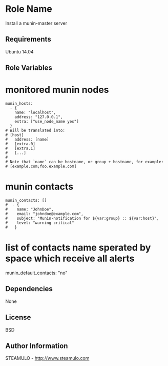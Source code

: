 Role Name
=========

Install a munin-master server

Requirements
------------

Ubuntu 14.04

Role Variables
--------------

# monitored munin nodes
	munin_hosts:
	  - {
	    name: "localhost",
	    address: "127.0.0.1",
	    extra: ["use_node_name yes"]
	  }
	# Will be translated into:
	# [host]
	#   address: [name]
	#   [extra.0]
	#   [extra.1]
	#   [...]
	#
	# Note that `name` can be hostname, or group + hostname, for example:
	# [example.com;foo.example.com]

# munin contacts
	munin_contacts: []
	#  - {
	#    name: "JohnDoe",
	#    email: "johndoe@example.com",
	#    subject: "Munin-notification for ${var:group} :: ${var:host}",
	#    level: "warning critical"
	#   }


# list of contacts name sperated by space which receive all alerts
munin_default_contacts: "no"

Dependencies
------------

None

License
-------

BSD

Author Information
------------------

STEAMULO - http://www.steamulo.com
